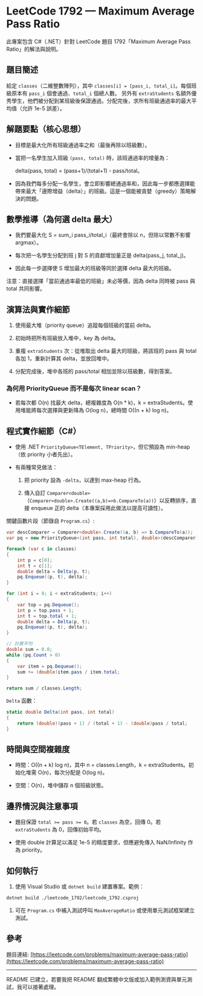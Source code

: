 # LeetCode 1792 — Maximum Average Pass Ratio

此專案包含 C#（.NET）針對 LeetCode 題目 1792「Maximum Average Pass Ratio」的解法與說明。

## 題目簡述

給定 `classes`（二維整數陣列），其中 `classes[i] = [pass_i, total_i]`。每個班級原本有 `pass_i` 個會通過、`total_i` 個總人數。
另外有 `extraStudents` 名額外優秀學生，他們被分配到某班級後保證通過。分配完後，求所有班級通過率的最大平均值（允許 1e-5 誤差）。

## 解題要點（核心思想）

- 目標是最大化所有班級通過率之和（最後再除以班級數）。

- 當把一名學生加入班級 `(pass, total)` 時，該班通過率的增量為：

  delta(pass, total) = (pass+1)/(total+1) - pass/total。

- 因為我們每多分配一名學生，會立即影響總通過率和，因此每一步都應選擇能帶來最大「邊際增益（delta）」的班級。這是一個能被貪婪（greedy）策略解決的問題。

## 數學推導（為何選 delta 最大）

- 我們要最大化 S = sum_i pass_i/total_i（最終會除以 n，但除以常數不影響 argmax）。

- 每次把一名學生分配到班 j 對 S 的貢獻增加量正是 delta(pass_j, total_j)。

- 因此每一步選擇使 S 增加最大的班級等同於選擇 delta 最大的班級。

注意：直接選擇「當前通過率最低的班級」未必等價，因為 delta 同時被 pass 與 total 共同影響。

## 演算法與實作細節

1. 使用最大堆（priority queue）追蹤每個班級的當前 delta。

1. 初始時把所有班級放入堆中，key 為 delta。

1. 重複 `extraStudents` 次：從堆取出 delta 最大的班級，將該班的 pass 與 total 各加 1，重新計算其 delta，並放回堆中。

1. 分配完成後，堆中各班的 pass/total 相加並除以班級數，得到答案。

### 為何用 PriorityQueue 而不是每次 linear scan？

- 若每次都 O(n) 找最大 delta，總複雜度為 O(n * k)，k = extraStudents。使用堆能將每次選擇與更新降為 O(log n)，總時間 O((n + k) log n)。

## 程式實作細節（C#）

- 使用 .NET `PriorityQueue<TElement, TPriority>`，但它預設為 min-heap（依 priority 小者先出）。

- 有兩種常見做法：

  1. 把 priority 設為 `-delta`，以達到 max-heap 行為。

  2. 傳入自訂 `Comparer<double>`（`Comparer<double>.Create((a,b)=>b.CompareTo(a))`）以反轉排序，直接 enqueue 正的 delta（本專案採用此做法以提高可讀性）。

關鍵函數片段（節錄自 `Program.cs`）:

```csharp
var descComparer = Comparer<double>.Create((a, b) => b.CompareTo(a));
var pq = new PriorityQueue<(int pass, int total), double>(descComparer);

foreach (var c in classes)
{
    int p = c[0];
    int t = c[1];
    double delta = Delta(p, t);
    pq.Enqueue((p, t), delta);
}

for (int i = 0; i < extraStudents; i++)
{
    var top = pq.Dequeue();
    int p = top.pass + 1;
    int t = top.total + 1;
    double delta = Delta(p, t);
    pq.Enqueue((p, t), delta);
}

// 計算平均
double sum = 0.0;
while (pq.Count > 0)
{
    var item = pq.Dequeue();
    sum += (double)item.pass / item.total;
}

return sum / classes.Length;
```

`Delta` 函數：

```csharp
static double Delta(int pass, int total)
{
    return (double)(pass + 1) / (total + 1) - (double)pass / total;
}
```

## 時間與空間複雜度

- 時間：O((n + k) log n)，其中 n = classes.Length，k = extraStudents。初始化堆需 O(n)，每次分配是 O(log n)。

- 空間：O(n)，堆中儲存 n 個班級狀態。

## 邊界情況與注意事項

- 題目保證 `total >= pass >= 0`。若 `classes` 為空，回傳 0。若 `extraStudents` 為 0，回傳初始平均。

- 使用 double 計算足以滿足 1e-5 的精度要求，但應避免傳入 NaN/Infinity 作為 priority。

## 如何執行

1. 使用 Visual Studio 或 `dotnet build` 建置專案。範例：

```bash
dotnet build ./leetcode_1792/leetcode_1792.csproj
```

1. 可在 `Program.cs` 中補入測試呼叫 `MaxAverageRatio` 或使用單元測試框架建立測試。

## 參考

題目連結: [https://leetcode.com/problems/maximum-average-pass-ratio](https://leetcode.com/problems/maximum-average-pass-ratio)

---

README 已建立，若要我把 README 翻成繁體中文版或加入範例測資與單元測試，我可以接著處理。
